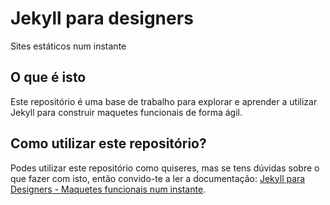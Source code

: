 # Jekyll para designers
Sites estáticos num instante


## O que é isto
Este repositório é uma base de trabalho para explorar e aprender a utilizar Jekyll para construir maquetes funcionais de forma ágil. 


## Como utilizar este repositório?
Podes utilizar este repositório como quiseres, mas se tens dúvidas sobre o que fazer com isto, então convido-te a ler a documentação: [Jekyll para Designers - Maquetes funcionais num instante](http://trezalves.com/jekyll/).